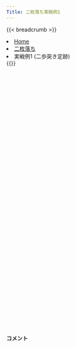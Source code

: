 ```yaml
---
Title: 二枚落ち実戦例1
---
```

{{< breadcrumb >}}
  <li class="breadcrumb-item"><a href="/shogi-beginners/">Home</a></li>
  <li class="breadcrumb-item"><a href="/shogi-beginners/2mai/">二枚落ち</a></li>
  <li class="breadcrumb-item active" aria-current="page">実戦例1 (二歩突き定跡)</li>
{{</ breadcrumb >}}
<div class="row pt-3">
  <div class="col-lg-1"></div>
  <div class="col-sm" tabindex="-1">
    <script id="example-kif" type="text/plain">
手合割：二枚落ち
下手：下手
上手：上手
手数----指手---------消費時間--
*<ruby>二歩<rt>にふ</rt></ruby><ruby>突<rt>つ</rt></ruby>き<ruby>定跡<rt>じょうせき</rt></ruby>の<ruby>勝<rt>か</rt></ruby>ち<ruby>方<rt>かた</rt></ruby>をおぼえましょう。
*<div class="text-center"><img class="img-fluid pt-3 w-50" src="/shogi-beginners/img/cat31.webp"></div>
   1 ６二銀(71)
*<ruby>二枚<rt>にまい</rt></ruby><ruby>落<rt>お</rt></ruby>ちのポイントは<ruby>変化<rt>へんか</rt></ruby>の<ruby>多<rt>おお</rt></ruby>さです。<ruby>暗記<rt>あんき</rt></ruby>は<ruby>無理<rt>むり</rt></ruby>なので<ruby>対応力<rt>たいおうりょく</rt></ruby>が<ruby>求<rt>もと</rt></ruby>められます。コメントの<ruby>変化<rt>へんか</rt></ruby>を<ruby>考<rt>かんが</rt></ruby>える<ruby>練習<rt>れんしゅう</rt></ruby>をしてみてください。
   2 ７六歩(77)
   3 ５四歩(53)
   4 ４六歩(47)
   5 ５三銀(62)
   6 ４五歩(46)
*まずはここまでの<ruby>手順<rt>てじゅん</rt></ruby>をおぼえてください。<ruby>４五<rt>よんごー</rt></ruby>まで<ruby>歩<rt>ふ</rt></ruby>を<ruby>伸<rt>の</rt></ruby>ばさず、<ruby>上手<rt>うわて</rt></ruby>に☖<ruby>４四<rt>よんよん</rt></ruby><ruby>歩型<rt>ふがた</rt></ruby>を<ruby>作<rt>つく</rt></ruby>られると<ruby>急<rt>きゅう</rt></ruby>に<ruby>難<rt>むずか</rt></ruby>しくなります。
   7 ３二金(41)
   8 ４八銀(39)
   9 ５二玉(51)
  10 ４七銀(48)
  11 ６四歩(63)
  12 ３六歩(37)
*<ruby>定跡書<rt>じょうせきしょ</rt></ruby>では☗<ruby>３六<rt>さんろく</rt></ruby><ruby>歩<rt>ふ</rt></ruby>～☗<ruby>３五<rt>さんごー</rt></ruby><ruby>歩<rt>ふ</rt></ruby>～☗<ruby>４八銀<rt>よんはちぎん</rt></ruby>と<ruby>組<rt>く</rt></ruby>みますが、☗<ruby>３六<rt>さんろく</rt></ruby><ruby>歩<rt>ふ</rt></ruby>に☖<ruby>５五<rt>ごーごー</rt></ruby><ruby>歩<rt>ふ</rt></ruby>！☗<ruby>同角<rt>どうかく</rt></ruby>☖<ruby>５四銀<rt>ごーよんぎん</rt></ruby>☗<ruby>８八角<rt>はちはちかく</rt></ruby>☖<ruby>４五銀<rt>よんごーぎん</rt></ruby>の<ruby>変化<rt>へんか</rt></ruby>があり、まぎれやすいです。☗<ruby>４八銀<rt>よんはちぎん</rt></ruby>を<ruby>急<rt>いそ</rt></ruby>ぐほうが、この<ruby>変化<rt>へんか</rt></ruby>に<ruby>対処<rt>たいしょ</rt></ruby>しやすいです。
  13 ６三玉(52)
  14 ３五歩(36)
  15 ２二銀(31)
  16 ３八飛(28)
  17 ７四歩(73)
  18 ３四歩(35)
  19 同　歩(33)
  20 同　飛(38)
  21 ３三歩打
  22 ３六飛(34)
  23 ６二金(61)
  24 ３七桂(29)
  25 ７三金(62)
  26 ７八金(69)
  27 ６五歩(64)
  28 ６九玉(59)
  29 ６四金(73)
  30 ５八金(49)
  31 ７三桂(81)
  32 ６八銀(79)
*ここまできて<ruby>定跡書<rt>じょうせきしょ</rt></ruby>と<ruby>同<rt>おな</rt></ruby>じ<ruby>形<rt>かたち</rt></ruby>になりました。ここからは<ruby>手<rt>て</rt></ruby>が<ruby>広<rt>ひろ</rt></ruby>いです。
  33 ７五歩(74)
  34 同　歩(76)
  35 同　金(64)
*ここで☗<ruby>７六<rt>ななろく</rt></ruby><ruby>歩打<rt>ふうち</rt></ruby>、☗<ruby>７七銀<rt>ななななぎん</rt></ruby>、☗<ruby>５六<rt>ごーろく</rt></ruby><ruby>歩<rt>ふ</rt></ruby>、☗<ruby>４六銀<rt>よんろくぎん</rt></ruby>などの<ruby>手<rt>て</rt></ruby>が<ruby>考<rt>かんが</rt></ruby>えられます。<ruby>有名<rt>ゆうめい</rt></ruby>なのは☗<ruby>７六<rt>ななろく</rt></ruby><ruby>歩打<rt>ふうち</rt></ruby>です。
  36 ７六歩打
  37 ７四金(75)
  38 ９六歩(97)
*☗<ruby>９七<rt>きゅうなな</rt></ruby><ruby>角<rt>かく</rt></ruby>からの<ruby>攻<rt>せ</rt></ruby>めも<ruby>考<rt>かんが</rt></ruby>えられるので、<ruby>突<rt>つ</rt></ruby>いておいたほうが<ruby>得<rt>とく</rt></ruby>です。
  39 ９四歩(93)
  40 ４六銀(47)
  41 ６四金(74)
  42 ５六歩(57)
  43 ８四歩(83)
  44 ３五銀(46)
*<ruby>５五<rt>ごーごー</rt></ruby><ruby>歩<rt>ふ</rt></ruby>も<ruby>有力<rt>ゆうりょく</rt></ruby>ですが、<ruby>定跡書<rt>じょうせきしょ</rt></ruby>ではこちらがメインに<ruby>解説<rt>かいせつ</rt></ruby>されています。
  45 ８五歩(84)
*☖<ruby>７五<rt>ななごー</rt></ruby><ruby>歩<rt>ふ</rt></ruby>も<ruby>有力<rt>ゆうりょく</rt></ruby>です。
  46 ４四歩(45)
  47 同　歩(43)
  48 同　銀(35)
*☖<ruby>６二銀<rt>ろくにーぎん</rt></ruby>も<ruby>有力<rt>ゆうりょく</rt></ruby>です。<ruby>以下<rt>いか</rt></ruby>☗<ruby>４六<rt>よんろく</rt></ruby><ruby>飛<rt>ひ</rt></ruby>☖<ruby>４二<rt>よんにー</rt></ruby><ruby>歩<rt>ふ</rt></ruby>に対して、☗<ruby>５五<rt>ごーごー</rt></ruby><ruby>歩<rt>ふ</rt></ruby>で<ruby>難解<rt>なんかい</rt></ruby>ながら<ruby>下手<rt>したて</rt></ruby>が<ruby>指<rt>さ</rt></ruby>しやすいです。
  49 同　銀(53)
  50 同　角(88)
  51 ５三銀打
  52 ２六角(44)
*☗<ruby>７二銀打<rt>ななにーぎんうち</rt></ruby>も<ruby>有力<rt>ゆうりょく</rt></ruby>です。
  53 ４三歩打
*<ruby>問題<rt>もんだい</rt></ruby>: <ruby>次<rt>つぎ</rt></ruby>の<ruby>手<rt>て</rt></ruby>を<ruby>考<rt>かんが</rt></ruby>えてみましょう。
*<div><img class="img-fluid" src="/shogi-beginners/img/cat2.webp"></div>
  54 ７五銀打
*<ruby>拠点<rt>きょてん</rt></ruby>をいかした<ruby>攻<rt>せ</rt></ruby>めが<ruby>有力<rt>ゆうりょく</rt></ruby>です。
  55 ４二金(32)
*☖<ruby>７四<rt>ななよん</rt></ruby><ruby>歩<rt>ふ</rt></ruby>もあります。
  56 ６四銀(75)
  57 同　玉(63)
*<ruby>問題<rt>もんだい</rt></ruby>: <ruby>次<rt>つぎ</rt></ruby>の<ruby>手<rt>て</rt></ruby>を<ruby>考<rt>かんが</rt></ruby>えてみましょう。<ruby>難問<rt>なんもん</rt></ruby>。
*<div><img class="img-fluid" src="/shogi-beginners/img/cat2.webp"></div>
  58 ７五歩(76)
  59 同　玉(64)
*<ruby>問題<rt>もんだい</rt></ruby>: <ruby>次<rt>つぎ</rt></ruby>の<ruby>手<rt>て</rt></ruby>を<ruby>考<rt>かんが</rt></ruby>えてみましょう。<ruby>難問<rt>なんもん</rt></ruby>。
*<div><img class="img-fluid" src="/shogi-beginners/img/cat2.webp"></div>
  60 ５五歩(56)
*<ruby>玉<rt>ぎょく</rt></ruby>を<ruby>吊<rt>つ</rt></ruby>り<ruby>上<rt>あ</rt></ruby>げながら<ruby>攻<rt>せ</rt></ruby>めるのが<ruby>好手<rt>こうしゅ</rt></ruby>です。
  61 ４四歩(43)
  62 ４五桂(37)
*ここからの<ruby>真似<rt>まね</rt></ruby>は<ruby>難<rt>むずか</rt></ruby>しいです。
  63 同　歩(44)
*☖<ruby>６四<rt>ろくよん</rt></ruby><ruby>玉<rt>ぎょく</rt></ruby>もあります。
  64 ７六飛(36)
  65 同　玉(75)
  66 ５三角成(26)
  67 同　金(42)
  68 ８四銀打
*これで<ruby>受<rt>う</rt></ruby>けなしです。
  69 ３九飛打
  70 ５九銀(68)
*<ruby>下手<rt>したて</rt></ruby>の<ruby>玉<rt>ぎょく</rt></ruby>は<ruby>詰<rt>つ</rt></ruby>まないので<ruby>投了<rt>とうりょう</rt></ruby>はやむなしです。<ruby>本譜<rt>ほんぷ</rt></ruby>は<ruby>有名<rt>ゆうめい</rt></ruby>な<ruby>変化<rt>へんか</rt></ruby>なので<ruby>紹介<rt>しょうかい</rt></ruby>しましたが、<ruby>真似<rt>まね</rt></ruby>は<ruby>難<rt>むずか</rt></ruby>しいです。<ruby>実践的<rt>じっせんてき</rt></ruby>には<ruby>拠点<rt>きょてん</rt></ruby>をいかして<ruby>少<rt>すこ</rt></ruby>しずつ<ruby>有利<rt>ゆうり</rt></ruby>を<ruby>拡大<rt>かくだい</rt></ruby>する<ruby>指<rt>さ</rt></ruby>し<ruby>方<rt>かた</rt></ruby>をおすすめします。
  71 投了
*<a href="/shogi-beginners/2mai/example12/">
*<ruby>次<rt>つぎ</rt></ruby>の<ruby>棋譜<rt>きふ</rt></ruby>を<ruby>見<rt>み</rt></ruby>よう！
*<div class="text-center"><img class="img-fluid pt-3 w-50" src="/shogi-beginners/img/cat1.webp"></div></a>
まで70手で下手の勝ち
    </script>
    <svg id="example" xmlns="http://www.w3.org/2000/svg" viewBox="0,0,400,540"></svg>
  </div>
  <div class="col-sm">
    <h4 class="pt-3">コメント</h4>
    <div id="comment"></div>
  </div>
  <div class="col-lg-1"></div>
</div>
